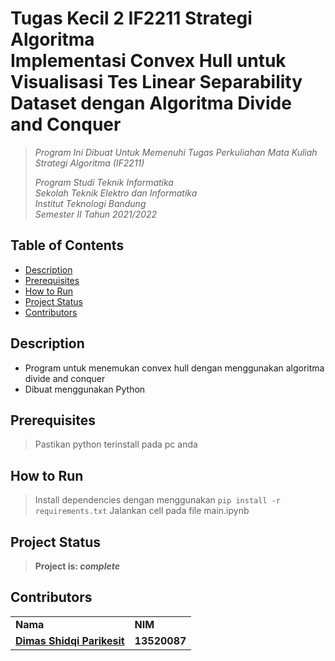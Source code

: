 # Tugas Kecil 2 IF2211 Strategi Algoritma <br/> Implementasi Convex Hull untuk Visualisasi Tes Linear Separability Dataset dengan Algoritma Divide and Conquer
> _Program Ini Dibuat Untuk Memenuhi Tugas Perkuliahan Mata Kuliah Strategi Algoritma (IF2211)_ <br/>
>
> _Program Studi Teknik Informatika <br/>
> Sekolah Teknik Elektro dan Informatika <br/>
> Institut Teknologi Bandung <br/>
> Semester II Tahun 2021/2022 <br/>_


## Table of Contents
* [Description](#description)
* [Prerequisites](#prerequisites)
* [How to Run](#how-to-run)
* [Project Status](#project-status)
* [Contributors](#contributors)

## Description
- Program untuk menemukan convex hull dengan menggunakan algoritma divide and conquer
- Dibuat menggunakan Python

## Prerequisites
> Pastikan python terinstall pada pc anda

## How to Run
> Install dependencies dengan menggunakan `pip install -r requirements.txt`
> Jalankan cell pada file main.ipynb

## Project Status
> **Project is: _complete_**
## Contributors
<table>
    <tr>
      <td><b>Nama</b></td>
      <td><b>NIM</b></td>
    </tr>
    <tr>
      <td><a href="https://github.com/dParikesit"><b>Dimas Shidqi Parikesit</b></a></td>
      <td><b>13520087</b></td>
    </tr>
</table>
